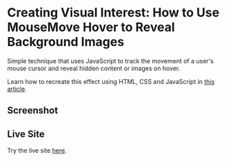 # Creating Visual Interest: How to Use MouseMove Hover to Reveal Background Images

Simple technique that uses JavaScript to track the movement of a user's mouse cursor and reveal hidden content or images on hover.

Learn how to recreate this effect using HTML, CSS and JavaScript in [this article](https://israelmitolu.hashnode.dev).

## Screenshot

## Live Site

Try the live site [here](https://reveal-background-image.netlify.app/).
